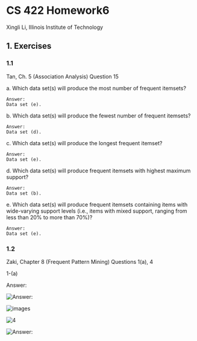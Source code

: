 # CS 422 Homework6

Xingli Li, Illinois Institute of Technology

## 1. Exercises

### 1.1

Tan, Ch. 5 (Association Analysis) 
Question 15

a. Which data set(s) will produce the most number of frequent itemsets?

```
Answer:
Data set (e).
```

b. Which data set(s) will produce the fewest number of frequent itemsets?

```
Answer:
Data set (d).
```

c. Which data set(s) will produce the longest frequent itemset?

```
Answer:
Data set (e).
```

d. Which data set(s) will produce frequent itemsets with highest maximum support?

```
Answer:
Data set (b).
```

e. Which data set(s) will produce frequent itemsets containing items with
wide-varying support levels (i.e., items with mixed support, ranging from
less than 20% to more than 70%)?

```
Answer:
Data set (e).
```

### 1.2

Zaki, Chapter 8 (Frequent Pattern Mining)
Questions 1(a), 4

1-(a)

Answer:

![Answer:](/home/eric/图片/微信图片_20220331235103.jpg)

![images](/home/eric/图片/微信图片_20220331235115.jpg)

![4](/home/eric/图片/微信图片_20220331182044.png)

![Answer:](/home/eric/图片/微信图片_20220331235842.jpg)
